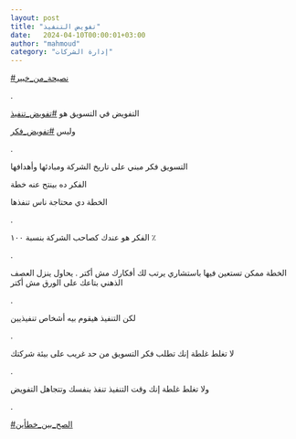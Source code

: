 ```yaml
---
layout: post
title: "تفويض التنفيذ"
date:   2024-04-10T00:00:01+03:00
author: "mahmoud"
category: "إدارة الشركات"
---
```



[<u>\#نصيحة\_من\_خبير</u>](https://www.facebook.com/hashtag/%D9%86%D8%B5%D9%8A%D8%AD%D8%A9_%D9%85%D9%86_%D8%AE%D8%A8%D9%8A%D8%B1?__eep__=6&__cft__%5b0%5d=AZVlMbrKR9VbKFIyXCDynCfd5N8l-drIv4c8FtHlQuuzoQyWRCTwQx3t5AXCVtyW-TG6Apty7lHw2WuTpH5QpA1e5V2EzfeYekvL61A86R5YLMTMUS6tQCPjg1Cr4TfKpRWwcrBL9pAlhJYA-7bcNOyD3788w4geVn3RstW-3XEvnKBROpMpayzy_t0fu07j2Zo&__tn__=*NK-R)

.

التفويض في التسويق هو
[<u>\#تفويض\_تنفيذ</u>](https://www.facebook.com/hashtag/%D8%AA%D9%81%D9%88%D9%8A%D8%B6_%D8%AA%D9%86%D9%81%D9%8A%D8%B0?__eep__=6&__cft__%5b0%5d=AZVlMbrKR9VbKFIyXCDynCfd5N8l-drIv4c8FtHlQuuzoQyWRCTwQx3t5AXCVtyW-TG6Apty7lHw2WuTpH5QpA1e5V2EzfeYekvL61A86R5YLMTMUS6tQCPjg1Cr4TfKpRWwcrBL9pAlhJYA-7bcNOyD3788w4geVn3RstW-3XEvnKBROpMpayzy_t0fu07j2Zo&__tn__=*NK-R)

وليس
[<u>\#تفويض\_فكر</u>](https://www.facebook.com/hashtag/%D8%AA%D9%81%D9%88%D9%8A%D8%B6_%D9%81%D9%83%D8%B1?__eep__=6&__cft__%5b0%5d=AZVlMbrKR9VbKFIyXCDynCfd5N8l-drIv4c8FtHlQuuzoQyWRCTwQx3t5AXCVtyW-TG6Apty7lHw2WuTpH5QpA1e5V2EzfeYekvL61A86R5YLMTMUS6tQCPjg1Cr4TfKpRWwcrBL9pAlhJYA-7bcNOyD3788w4geVn3RstW-3XEvnKBROpMpayzy_t0fu07j2Zo&__tn__=*NK-R)

.

التسويق فكر مبني على تاريخ الشركة ومبادئها
وأهدافها

الفكر ده بينتح عنه خطة

الخطة دي محتاجة ناس تنفذها

.

الفكر هو عندك كصاحب الشركة بنسبة ١٠٠ ٪

.

الخطة ممكن تستعين فيها باستشاري يرتب لك أفكارك مش أكتر .
يحاول ينزل العصف الذهني بتاعك على الورق مش أكتر

.

لكن التنفيذ هيقوم بيه أشخاص تنفيذيين

.

لا تغلط غلطة إنك تطلب فكر التسويق من حد غريب على بيئة
شركتك

.

ولا تغلط غلطة إنك وقت التنفيذ تنفذ بنفسك وتتجاهل
التفويض

.

[<u>\#الصح\_بين\_خطأين</u>](https://www.facebook.com/hashtag/%D8%A7%D9%84%D8%B5%D8%AD_%D8%A8%D9%8A%D9%86_%D8%AE%D8%B7%D8%A3%D9%8A%D9%86?__eep__=6&__cft__%5b0%5d=AZVlMbrKR9VbKFIyXCDynCfd5N8l-drIv4c8FtHlQuuzoQyWRCTwQx3t5AXCVtyW-TG6Apty7lHw2WuTpH5QpA1e5V2EzfeYekvL61A86R5YLMTMUS6tQCPjg1Cr4TfKpRWwcrBL9pAlhJYA-7bcNOyD3788w4geVn3RstW-3XEvnKBROpMpayzy_t0fu07j2Zo&__tn__=*NK-R)
